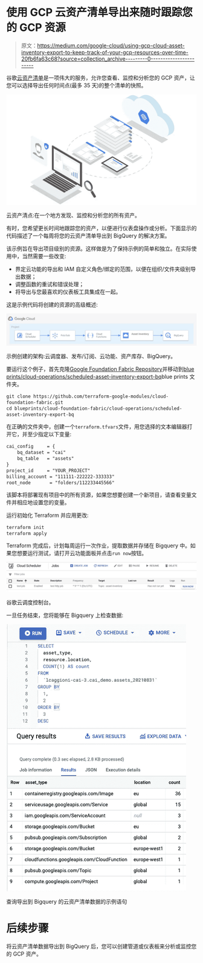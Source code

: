 # 使用 GCP 云资产清单导出来随时跟踪您的 GCP 资源

> 原文：<https://medium.com/google-cloud/using-gcp-cloud-asset-inventory-export-to-keep-track-of-your-gcp-resources-over-time-20fb6fa63c68?source=collection_archive---------0----------------------->

谷歌[云资产清单](https://cloud.google.com/asset-inventory)是一项伟大的服务，允许您查看、监控和分析您的 GCP 资产，让您可以选择导出任何时间点(最多 35 天)的整个清单的快照。

![](img/e17448698c5aab9f9f4cfb814569f263.png)

云资产清点:在一个地方发现、监控和分析您的所有资产。

有时，您希望更长时间地跟踪您的资产，以便进行仪表盘操作或分析。下面显示的代码描述了一个每周将您的云资产清单导出到 BigQuery 的解决方案。

该示例旨在导出项目级别的资源。这样做是为了保持示例的简单和独立。在实际使用中，当然需要一些改变:

*   界定云功能的导出和 IAM 自定义角色/绑定的范围，以便在组织/文件夹级别导出数据；
*   调整函数的重试和错误处理；
*   将导出与您最喜欢的仪表板工具集成在一起。

这是示例代码将创建的资源的高级概述:

![](img/481e1e13d69ea72c7d65d261a45275f8.png)

示例创建的架构:云调度器、发布/订阅、云功能、资产库存、BigQuery。

要运行这个例子，首先克隆[Google Foundation Fabric Repository](https://github.com/terraform-google-modules/cloud-foundation-fabric)并移动到[blue prints/cloud-operations/scheduled-asset-inventory-export-bq](https://github.com/GoogleCloudPlatform/cloud-foundation-fabric/tree/master/blueprints/cloud-operations/scheduled-asset-inventory-export-bq)blue prints 文件夹。

```
git clone https://github.com/terraform-google-modules/cloud-foundation-fabric.git
cd blueprints/cloud-foundation-fabric/cloud-operations/scheduled-asset-inventory-export-bq
```

在正确的文件夹中，创建一个`terraform.tfvars`文件，用您选择的文本编辑器打开它，并至少指定以下变量:

```
cai_config     = {
    bq_dataset = "cai"
    bq_table   = "assets"
}
project_id     = "YOUR_PROJECT"
billing_account = "111111-222222-333333"
root_node       = "folders/112233445566"
```

该脚本将部署现有项目中的所有资源，如果您想要创建一个新项目，请查看变量文件并相应地设置您的变量。

运行初始化 Terraform 并应用更改:

```
terraform init
terraform apply
```

Terraform 完成后，计划每周运行一次作业，提取数据并存储在 Bigquery 中。如果您想要运行测试，请打开云功能面板并点击`run now`按钮。

![](img/82742d5cbfd5f0bac7c3a875fa576a14.png)

谷歌云调度控制台。

一旦任务结束，您将能够在 Bigquery 上检查数据:

![](img/edc991ec276f599a56f605f3a946bd58.png)

查询导出到 Bigquery 的云资产清单数据的示例语句

# 后续步骤

将云资产清单数据导出到 BigQuery 后，您可以创建管道或仪表板来分析或监控您的 GCP 资产。